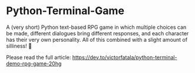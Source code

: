 # Python-Terminal-Game
A (very short) Python text-based RPG game in which multiple choices can be made, different dialogues bring different responses, and each character has their very own personality. All of this combined with a slight amount of silliness! 🍌

Please read the full article: https://dev.to/victorfatala/python-terminal-demo-rpg-game-20hg
